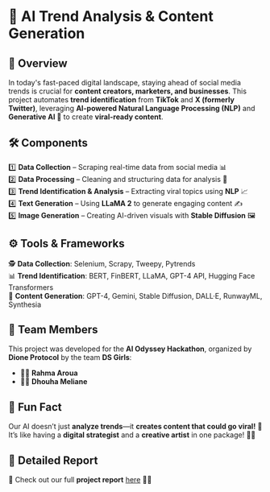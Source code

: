 # 🚀 AI Trend Analysis & Content Generation  

## 🌟 Overview  
In today's fast-paced digital landscape, staying ahead of social media trends is crucial for **content creators, marketers, and businesses**. This project automates **trend identification** from **TikTok** and **X (formerly Twitter)**, leveraging **AI-powered Natural Language Processing (NLP)** and **Generative AI 🤖** to create **viral-ready content**.  

## 🛠️ Components  
1️⃣ **Data Collection** – Scraping real-time data from social media 📊  
2️⃣ **Data Processing** – Cleaning and structuring data for analysis 🧹  
3️⃣ **Trend Identification & Analysis** – Extracting viral topics using **NLP** 📈  
4️⃣ **Text Generation** – Using **LLaMA 2** to generate engaging content ✍️                                                                                                                                          
5️⃣ **Image Generation** – Creating AI-driven visuals with **Stable Diffusion** 🖼️  

## ⚙️ Tools & Frameworks  
🕵️ **Data Collection**: Selenium, Scrapy, Tweepy, Pytrends  
📊 **Trend Identification**: BERT, FinBERT, LLaMA, GPT-4 API, Hugging Face Transformers  
📝 **Content Generation**: GPT-4, Gemini, Stable Diffusion, DALL·E, RunwayML, Synthesia  


## 👥 Team Members  
This project was developed for the **AI Odyssey Hackathon**, organized by **Dione Protocol** by the team **DS Girls**:  
- 👩‍💻 **Rahma Aroua**  
- 👩‍💻 **Dhouha Meliane**  

## 🎉 Fun Fact  
Our AI doesn’t just **analyze trends**—it **creates content that could go viral!** 🌟  
It’s like having a **digital strategist** and a **creative artist** in one package! 🎨💡  

## 📑 Detailed Report  
📌 Check out our full **project report** [here](https://github.com/rahmaaroua/AI-TrendGen/blob/main/AI_Odyssey_Hackathon_report.pdf) 📂🔗  
